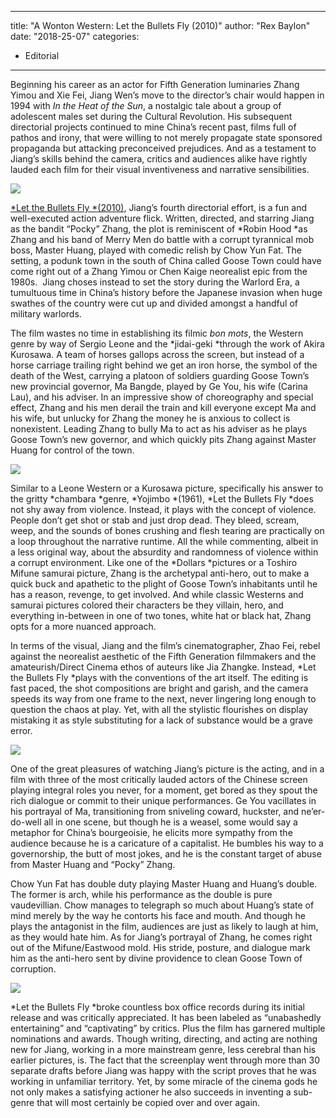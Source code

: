 
---
title: "A Wonton Western: Let the Bullets Fly (2010)"
author: "Rex Baylon"
date: "2018-25-07"
categories:
- Editorial
---

Beginning his career as an actor for Fifth Generation luminaries Zhang Yimou and Xie Fei, Jiang Wen’s move to the director’s chair would happen in 1994 with *In the Heat of the Sun*, a nostalgic tale about a group of adolescent males set during the Cultural Revolution. His subsequent directorial projects continued to mine China’s recent past, films full of pathos and irony, that were willing to not merely propagate state sponsored propaganda but attacking preconceived prejudices. And as a testament to Jiang’s skills behind the camera, critics and audiences alike have rightly lauded each film for their visual inventiveness and narrative sensibilities.

![](https://i1.wp.com/vrvblog.co/wp-content/uploads/2018/07/Let-the-Bulets-Fly-2-1024x576.jpg?resize=1024%2C576&#038;ssl=1)

[*Let the Bullets Fly *(2010)](https://vrv.co/watch/GYVD9N9WY/Let-the-Bullets-Fly), Jiang’s fourth directorial effort, is a fun and well-executed action adventure flick. Written, directed, and starring Jiang as the bandit “Pocky” Zhang, the plot is reminiscent of *Robin Hood *as Zhang and his band of Merry Men do battle with a corrupt tyrannical mob boss, Master Huang, played with comedic relish by Chow Yun Fat. The setting, a podunk town in the south of China called Goose Town could have come right out of a Zhang Yimou or Chen Kaige neorealist epic from the 1980s.  Jiang choses instead to set the story during the Warlord Era, a tumultuous time in China’s history before the Japanese invasion when huge swathes of the country were cut up and divided amongst a handful of military warlords.

The film wastes no time in establishing its filmic *bon mots*, the Western genre by way of Sergio Leone and the *jidai-geki *through the work of Akira Kurosawa. A team of horses gallops across the screen, but instead of a horse carriage trailing right behind we get an iron horse, the symbol of the death of the West, carrying a platoon of soldiers guarding Goose Town’s new provincial governor, Ma Bangde, played by Ge You, his wife (Carina Lau), and his adviser. In an impressive show of choreography and special effect, Zhang and his men derail the train and kill everyone except Ma and his wife, but unlucky for Zhang the money he is anxious to collect is nonexistent. Leading Zhang to bully Ma to act as his adviser as he plays Goose Town’s new governor, and which quickly pits Zhang against Master Huang for control of the town.

![](https://i1.wp.com/vrvblog.co/wp-content/uploads/2018/07/Let-the-Bullets-Fly-3.jpg?resize=584%2C389&#038;ssl=1)

Similar to a Leone Western or a Kurosawa picture, specifically his answer to the gritty *chambara *genre, *Yojimbo *(1961), *Let the Bullets Fly *does not shy away from violence. Instead, it plays with the concept of violence. People don’t get shot or stab and just drop dead. They bleed, scream, weep, and the sounds of bones crushing and flesh tearing are practically on a loop throughout the narrative runtime. All the while commenting, albeit in a less original way, about the absurdity and randomness of violence within a corrupt environment. Like one of the *Dollars *pictures or a Toshiro Mifune samurai picture, Zhang is the archetypal anti-hero, out to make a quick buck and apathetic to the plight of Goose Town’s inhabitants until he has a reason, revenge, to get involved. And while classic Westerns and samurai pictures colored their characters be they villain, hero, and everything in-between in one of two tones, white hat or black hat, Zhang opts for a more nuanced approach.

In terms of the visual, Jiang and the film’s cinematographer, Zhao Fei, rebel against the neorealist aesthetic of the Fifth Generation filmmakers and the amateurish/Direct Cinema ethos of auteurs like Jia Zhangke. Instead, *Let the Bullets Fly *plays with the conventions of the art itself. The editing is fast paced, the shot compositions are bright and garish, and the camera speeds its way from one frame to the next, never lingering long enough to question the chaos at play. Yet, with all the stylistic flourishes on display mistaking it as style substituting for a lack of substance would be a grave error.

![](https://i2.wp.com/vrvblog.co/wp-content/uploads/2018/07/Let-the-Bullets-Fly-4-1024x386.jpg?resize=1024%2C386&#038;ssl=1)

One of the great pleasures of watching Jiang’s picture is the acting, and in a film with three of the most critically lauded actors of the Chinese screen playing integral roles you never, for a moment, get bored as they spout the rich dialogue or commit to their unique performances. Ge You vacillates in his portrayal of Ma, transitioning from sniveling coward, huckster, and ne’er-do-well all in one scene, but though he is a weasel, some would say a metaphor for China’s bourgeoisie, he elicits more sympathy from the audience because he is a caricature of a capitalist. He bumbles his way to a governorship, the butt of most jokes, and he is the constant target of abuse from Master Huang and “Pocky” Zhang.

Chow Yun Fat has double duty playing Master Huang and Huang’s double. The former is arch, while his performance as the double is pure vaudevillian. Chow manages to telegraph so much about Huang’s state of mind merely by the way he contorts his face and mouth. And though he plays the antagonist in the film, audiences are just as likely to laugh at him, as they would hate him. As for Jiang’s portrayal of Zhang, he comes right out of the Mifune/Eastwood mold. His stride, posture, and dialogue mark him as the anti-hero sent by divine providence to clean Goose Town of corruption.

![](https://i1.wp.com/vrvblog.co/wp-content/uploads/2018/07/Let-the-Bullets-Fly-5.jpg?resize=758%2C426&#038;ssl=1)

*Let the Bullets Fly *broke countless box office records during its initial release and was critically appreciated. It has been labeled as “unabashedly entertaining” and “captivating” by critics. Plus the film has garnered multiple nominations and awards. Though writing, directing, and acting are nothing new for Jiang, working in a more mainstream genre, less cerebral than his earlier pictures, is. The fact that the screenplay went through more than 30 separate drafts before Jiang was happy with the script proves that he was working in unfamiliar territory. Yet, by some miracle of the cinema gods he not only makes a satisfying actioner he also succeeds in inventing a sub-genre that will most certainly be copied over and over again.
